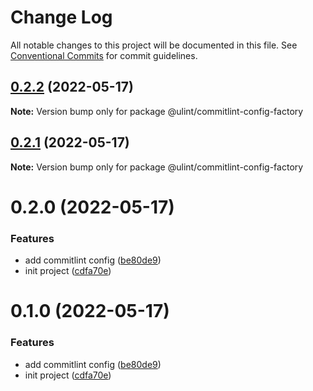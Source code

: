 # Change Log

All notable changes to this project will be documented in this file.
See [Conventional Commits](https://conventionalcommits.org) for commit guidelines.

## [0.2.2](https://github.com/jeft224/ulint/compare/@ulint/commitlint-config-factory@0.2.1...@ulint/commitlint-config-factory@0.2.2) (2022-05-17)

**Note:** Version bump only for package @ulint/commitlint-config-factory





## [0.2.1](https://github.com/jeft224/ulint/compare/@ulint/commitlint-config-factory@0.2.0...@ulint/commitlint-config-factory@0.2.1) (2022-05-17)

**Note:** Version bump only for package @ulint/commitlint-config-factory





# 0.2.0 (2022-05-17)


### Features

* add commitlint config ([be80de9](https://github.com/jeft224/ulint/commit/be80de973c3bbab178f660c3f8323f477f27378f))
* init project ([cdfa70e](https://github.com/jeft224/ulint/commit/cdfa70e362e7bd372627b9b35d6c5d73f72a1737))





# 0.1.0 (2022-05-17)


### Features

* add commitlint config ([be80de9](https://github.com/jeft224/ulint/commit/be80de973c3bbab178f660c3f8323f477f27378f))
* init project ([cdfa70e](https://github.com/jeft224/ulint/commit/cdfa70e362e7bd372627b9b35d6c5d73f72a1737))

